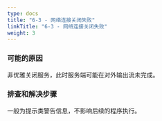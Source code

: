 ```yaml
---
type: docs
title: "6-3 - 网络连接关闭失败"
linkTitle: "6-3 - 网络连接关闭失败"
weight: 3
---
```


### 可能的原因

非优雅关闭服务，此时服务端可能在对外输出流未完成。

### 排查和解决步骤

一般为提示类警告信息，不影响后续的程序执行。
 
